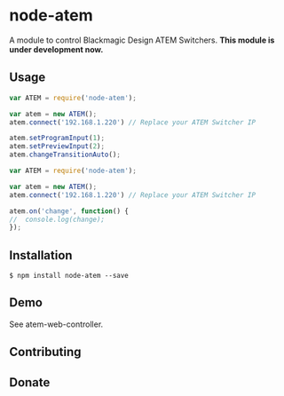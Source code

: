node-atem
========
A module to control Blackmagic Design ATEM Switchers.
**This module is under development now.**

Usage
--------
```javascript
var ATEM = require('node-atem');

var atem = new ATEM();
atem.connect('192.168.1.220') // Replace your ATEM Switcher IP

atem.setProgramInput(1);
atem.setPreviewInput(2);
atem.changeTransitionAuto();
```

```javascript
var ATEM = require('node-atem');

var atem = new ATEM();
atem.connect('192.168.1.220') // Replace your ATEM Switcher IP

atem.on('change', function() {
//  console.log(change);
});
```

Installation
--------
```shell
$ npm install node-atem --save
```

Demo
--------
See atem-web-controller.

Contributing
--------

Donate
--------
